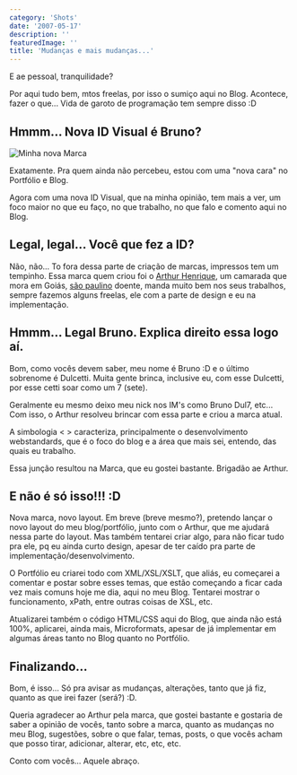 ```yaml
---
category: 'Shots'
date: '2007-05-17'
description: ''
featuredImage: ''
title: 'Mudanças e mais mudanças...'
---
```


E ae pessoal, tranquilidade?

Por aqui tudo bem, mtos freelas, por isso o sumiço aqui no Blog. Acontece, fazer o que... Vida de garoto de programação tem sempre disso :D

## Hmmm... Nova ID Visual é Bruno?

![Minha nova Marca](/assets/images/posts/502146114_b617a5b3f9_o.gif)

Exatamente. Pra quem ainda não percebeu, estou com uma "nova cara" no Portfólio e Blog.

Agora com uma nova ID Visual, que na minha opinião, tem mais a ver, um foco maior no que eu faço, no que trabalho, no que falo e comento aqui no Blog.

## Legal, legal... Você que fez a ID?

Não, não... To fora dessa parte de criação de marcas, impressos tem um tempinho. Essa marca quem criou foi o [Arthur Henrique](http://www.arthurhenrique.com/), um camarada que mora em Goiás, [são paulino](http://globoesporte.globo.com/ESP/Home/0,,4286,00.html) doente, manda muito bem nos seus trabalhos, sempre fazemos alguns freelas, ele com a parte de design e eu na implementação.

## Hmmm... Legal Bruno. Explica direito essa logo aí.

Bom, como vocês devem saber, meu nome é Bruno :D e o último sobrenome é Dulcetti. Muita gente brinca, inclusive eu, com esse Dulcetti, por esse cetti soar como um 7 (sete).

Geralmente eu mesmo deixo meu nick nos IM's como Bruno Dul7, etc... Com isso, o Arthur resolveu brincar com essa parte e criou a marca atual.

A simbologia < > caracteriza, principalmente o desenvolvimento webstandards, que é o foco do blog e a área que mais sei, entendo, das quais eu trabalho.

Essa junção resultou na Marca, que eu gostei bastante. Brigadão ae Arthur.

## E não é só isso!!! :D

Nova marca, novo layout. Em breve (breve mesmo?), pretendo lançar o novo layout do meu blog/portfólio, junto com o Arthur, que me ajudará nessa parte do layout. Mas também tentarei criar algo, para não ficar tudo pra ele, pq eu ainda curto design, apesar de ter caído pra parte de implementação/desenvolvimento.

O Portfólio eu criarei todo com XML/XSL/XSLT, que aliás, eu começarei a comentar e postar sobre esses temas, que estão começando a ficar cada vez mais comuns hoje me dia, aqui no meu Blog. Tentarei mostrar o funcionamento, xPath, entre outras coisas de XSL, etc.

Atualizarei também o código HTML/CSS aqui do Blog, que ainda não está 100%, aplicarei, ainda mais, Microformats, apesar de já implementar em algumas áreas tanto no Blog quanto no Portfólio.

## Finalizando...

Bom, é isso... Só pra avisar as mudanças, alterações, tanto que já fiz, quanto as que irei fazer (será?) :D.

Queria agradecer ao Arthur pela marca, que gostei bastante e gostaria de saber a opinião de vocês, tanto sobre a marca, quanto as mudanças no meu Blog, sugestões, sobre o que falar, temas, posts, o que vocês acham que posso tirar, adicionar, alterar, etc, etc, etc.

Conto com vocês... Aquele abraço.
